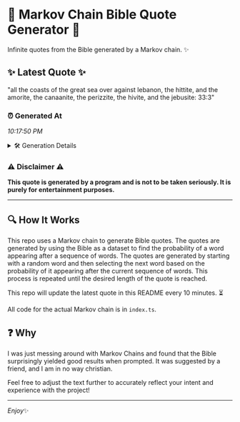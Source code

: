 # 📖 Markov Chain Bible Quote Generator 📖

Infinite quotes from the Bible generated by a Markov chain. ✨

## ✨ Latest Quote ✨
"all the coasts of the great sea over against lebanon, the hittite, and the amorite, the canaanite, the perizzite, the hivite, and the jebusite: 33:3"

### ⏰ Generated At
*10:17:50 PM*

<details>
    <summary>🛠️ Generation Details</summary>
    <p>
        <strong>🌱 Seed:</strong> all<br>
        <strong>🔄 Iterations:</strong> 24<br>
        <strong>📜 Context History:</strong><br>[ all ]: the<br>[ all, the ]: coasts<br>[ all, the, coasts ]: of<br>[ all, the, coasts, of ]: the<br>[ all, the, coasts, of, the ]: great<br>[ all, the, coasts, of, the, great ]: sea<br>[ the, coasts, of, the, great, sea ]: over<br>[ coasts, of, the, great, sea, over ]: against<br>[ of, the, great, sea, over, against ]: lebanon,<br>[ the, great, sea, over, against, lebanon, ]: the<br>[ great, sea, over, against, lebanon,, the ]: hittite,<br>[ sea, over, against, lebanon,, the, hittite, ]: and<br>[ over, against, lebanon,, the, hittite,, and ]: the<br>[ against, lebanon,, the, hittite,, and, the ]: amorite,<br>[ lebanon,, the, hittite,, and, the, amorite, ]: the<br>[ the, hittite,, and, the, amorite,, the ]: canaanite,<br>[ hittite,, and, the, amorite,, the, canaanite, ]: the<br>[ and, the, amorite,, the, canaanite,, the ]: perizzite,<br>[ the, amorite,, the, canaanite,, the, perizzite, ]: the<br>[ amorite,, the, canaanite,, the, perizzite,, the ]: hivite,<br>[ the, canaanite,, the, perizzite,, the, hivite, ]: and<br>[ canaanite,, the, perizzite,, the, hivite,, and ]: the<br>[ the, perizzite,, the, hivite,, and, the ]: jebusite:<br>[ perizzite,, the, hivite,, and, the, jebusite: ]: 33:3<br>
    </p>
</details>

### ⚠️ Disclaimer ⚠️
**This quote is generated by a program and is not to be taken seriously. It is purely for entertainment purposes.**

---

## 🔍 How It Works

This repo uses a Markov chain to generate Bible quotes. The quotes are generated by using the Bible as a dataset to find the probability of a word appearing after a sequence of words. The quotes are generated by starting with a random word and then selecting the next word based on the probability of it appearing after the current sequence of words. This process is repeated until the desired length of the quote is reached.

This repo will update the latest quote in this README every 10 minutes. ⏳

All code for the actual Markov chain is in `index.ts`.

## ❓ Why

I was just messing around with Markov Chains and found that the Bible surprisingly yielded good results when prompted. 
It was suggested by a friend, and I am in no way christian.

Feel free to adjust the text further to accurately reflect your intent and experience with the project!

---

*Enjoy*✨
